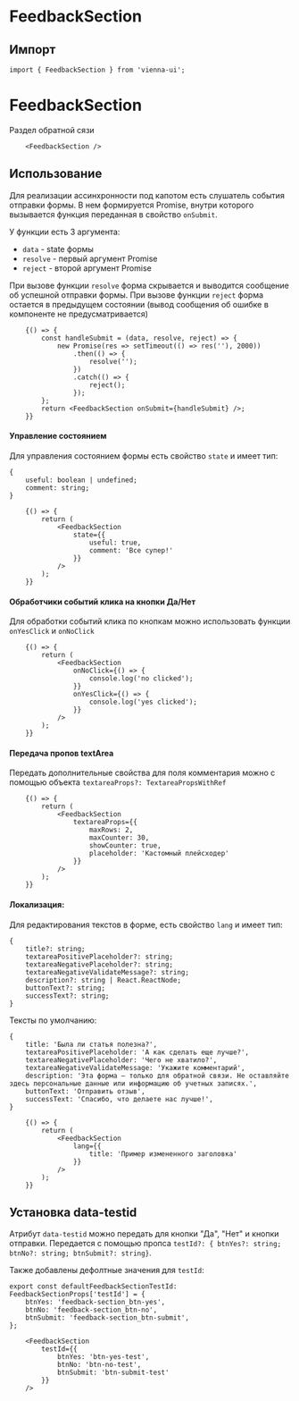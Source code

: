 # FeedbackSection

## Импорт

```
import { FeedbackSection } from 'vienna-ui';
``` 



# FeedbackSection

Раздел обратной сязи



```
    <FeedbackSection />
```

## Использование

Для реализации ассинхронности под капотом есть слушатель события отправки формы. В нем формируется Promise, внутри которого вызывается функция переданная в свойство `onSubmit`.

У функции есть 3 аргумента:

-   `data` - state формы
-   `resolve` - первый аргумент Promise
-   `reject` - второй аргумент Promise

При вызове функции `resolve` форма скрывается и выводится сообщение об успешной отправки формы.
При вызове функции `reject` форма остается в предыдущем состоянии (вывод сообщения об ошибке в компоненте не предусматривается)

```
    {() => {
        const handleSubmit = (data, resolve, reject) => {
            new Promise(res => setTimeout(() => res(''), 2000))
                .then(() => {
                    resolve('');
                })
                .catch(() => {
                    reject();
                });
        };
        return <FeedbackSection onSubmit={handleSubmit} />;
    }}
```

#### Управление состоянием

Для управления состоянием формы есть свойство `state` и имеет тип:

```
{
    useful: boolean | undefined;
    comment: string;
}
```

```
    {() => {
        return (
            <FeedbackSection
                state={{
                    useful: true,
                    comment: 'Все супер!'
                }}
            />
        );
    }}
```

#### Обработчики событий клика на кнопки Да/Нет

Для обработки событий клика по кнопкам можно использовать функции `onYesClick` и `onNoClick`

```
    {() => {
        return (
            <FeedbackSection
                onNoClick={() => {
                    console.log('no clicked');
                }}
                onYesClick={() => {
                    console.log('yes clicked');
                }}
            />
        );
    }}
```

#### Передача пропов textArea

Передать дополнительные свойства для поля комментария можно с помощью объекта `textareaProps?: TextareaPropsWithRef`

```
    {() => {
        return (
            <FeedbackSection
                textareaProps={{
                    maxRows: 2,
                    maxCounter: 30,
                    showCounter: true,
                    placeholder: 'Кастомный плейсходер'
                }}
            />
        );
    }}
```

#### Локализация:

Для редактирования текстов в форме, есть свойство `lang` и имеет тип:

```
{
    title?: string;
    textareaPositivePlaceholder?: string;
    textareaNegativePlaceholder?: string;
    textareaNegativeValidateMessage?: string;
    description?: string | React.ReactNode;
    buttonText?: string;
    successText?: string;
}
```

Тексты по умолчанию:

```
{
    title: 'Была ли статья полезна?',
    textareaPositivePlaceholder: 'А как сделать еще лучше?',
    textareaNegativePlaceholder: 'Чего не хватило?',
    textareaNegativeValidateMessage: 'Укажите комментарий',
    description: 'Эта форма — только для обратной связи. Не оставляйте здесь персональные данные или информацию об учетных записях.',
    buttonText: 'Отправить отзыв',
    successText: 'Спасибо, что делаете нас лучше!',
}
```

```
    {() => {
        return (
            <FeedbackSection
                lang={{
                    title: 'Пример измененного заголовка'
                }}
            />
        );
    }}
```

## Установка data-testid

Атрибут `data-testid` можно передать для кнопки "Да", "Нет" и кнопки отправки. Передается с помощью пропса `testId?: { btnYes?: string; btnNo?: string; btnSubmit?: string}`.

Также добавлены дефолтные значения для `testId`:

```
export const defaultFeedbackSectionTestId: FeedbackSectionProps['testId'] = {
    btnYes: 'feedback-section_btn-yes',
    btnNo: 'feedback-section_btn-no',
    btnSubmit: 'feedback-section_btn-submit',
};
```

```
    <FeedbackSection
        testId={{
            btnYes: 'btn-yes-test',
            btnNo: 'btn-no-test',
            btnSubmit: 'btn-submit-test'
        }}
    />
```